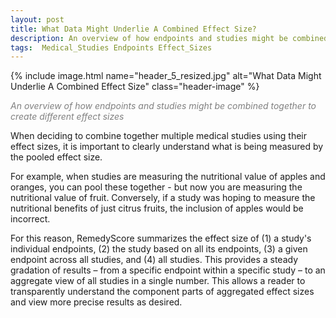 ```yaml
---
layout: post
title: What Data Might Underlie A Combined Effect Size? 
description: An overview of how endpoints and studies might be combined together to create different effect sizes 
tags:  Medical_Studies Endpoints Effect_Sizes 
---
```


{% include image.html name="header_5_resized.jpg" alt="What Data Might Underlie A Combined Effect Size" class="header-image" %} 

<p style="color: grey"><i>An overview of how endpoints and studies might be combined together to create different effect sizes</i></p>


<!--more-->

When deciding to combine together multiple medical studies using their effect sizes, it is important to clearly understand what is being measured by the pooled effect size.

For example, when studies are measuring the nutritional value of apples and oranges, you can pool these together - but now you are measuring the nutritional value of fruit.  Conversely, if a study was hoping to measure the nutritional benefits of just citrus fruits, the inclusion of apples would be incorrect.

For this reason, RemedyScore summarizes the effect size of (1) a study's individual endpoints, (2) the study based on all its endpoints, (3) a given endpoint across all studies, and (4) all studies.  This provides a steady gradation of results – from a specific endpoint within a specific study – to an aggregate view of all studies in a single number.  This allows a reader to transparently understand the component parts of aggregated effect sizes and view more precise results as desired. 
